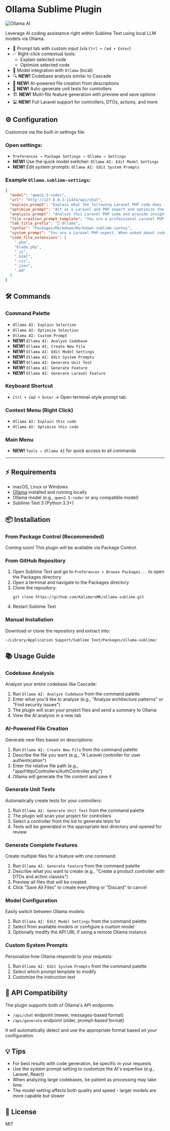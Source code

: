 # Ollama Sublime Plugin

![Ollama AI](https://img.shields.io/badge/Ollama-AI-blue)

Leverage AI coding assistance right within Sublime Text using local LLM models via Ollama.

- 💬 Prompt tab with custom input (via `Ctrl + Cmd + Enter`)
- ✅ Right-click contextual tools:
    - Explain selected code
    - Optimize selected code
- 🧠 Model integration with `Ollama` (local)
- 🔍 **NEW!** Codebase analysis similar to Cascade
- 📄 **NEW!** AI-powered file creation from descriptions
- 🧪 **NEW!** Auto-generate unit tests for controllers
- 🏗️ **NEW!** Multi-file feature generation with preview and save options
- 💻 **NEW!** Full Laravel support for controllers, DTOs, actions, and more

## ⚙️ Configuration

Customize via the built-in settings file:

### Open settings:

- `Preferences → Package Settings → Ollama → Settings`
- **NEW!** Use the quick model switcher: `Ollama AI: Edit Model Settings`
- **NEW!** Edit system prompts: `Ollama AI: Edit System Prompts`
 
### Example `Ollama.sublime-settings`:

```json
{
  "model": "qwen2.5-coder",
  "url": "http://127.0.0.1:11434/api/chat",
  "explain_prompt": "Explain what the following Laravel PHP code does in simple terms.",
  "optimize_prompt": "Act as a Laravel and PHP expert and optimize the following code. Return improved code snippets with explanation.",
  "analysis_prompt": "Analyze this Laravel PHP code and provide insights on structure, patterns, and potential improvements.",
  "file_creation_prompt_template": "You are a professional Laravel PHP developer. Create a {language} file that: {description}",
  "tab_title_prefix": "💬 Ollama",
  "syntax": "Packages/Markdown/Markdown.sublime-syntax",
  "system_prompt": "You are a Laravel PHP expert. When asked about code analysis or test generation, always assume PHP Laravel unless specified otherwise.",
  "code_file_extensions": [
    ".php",
    "blade.php",
    ".js",
    ".html",
    ".css",
    ".json",
    ".md"
  ]
}
```

## 🛠️ Commands

### Command Palette

- `Ollama AI: Explain Selection`
- `Ollama AI: Optimize Selection`
- `Ollama AI: Custom Prompt`
- **NEW!** `Ollama AI: Analyze Codebase`
- **NEW!** `Ollama AI: Create New File`
- **NEW!** `Ollama AI: Edit Model Settings`
- **NEW!** `Ollama AI: Edit System Prompts`
- **NEW!** `Ollama AI: Generate Unit Test`
- **NEW!** `Ollama AI: Generate Feature`
- **NEW!** `Ollama AI: Generate Laravel Feature`

### Keyboard Shortcut

- `Ctrl + Cmd + Enter` → Open terminal-style prompt tab

### Context Menu (Right Click)

- `Ollama AI: Explain this code`
- `Ollama AI: Optimize this code`

### Main Menu

- **NEW!** `Tools → Ollama AI` for quick access to all commands

---

## ⚡ Requirements

- macOS, Linux or Windows
- [Ollama](https://ollama.ai/) installed and running locally
- Ollama model (e.g., `qwen2.5-coder` or any compatible model)
- Sublime Text 3 (Python 3.3+)

## 📦 Installation

### From Package Control (Recommended)

Coming soon! This plugin will be available via Package Control.

### From GitHub Repository

1. Open Sublime Text and go to `Preferences > Browse Packages...` to open the Packages directory
2. Open a terminal and navigate to the Packages directory
3. Clone the repository:
   ```
   git clone https://github.com/KalimeroMK/ollama-sublime.git
   ```
4. Restart Sublime Text

### Manual Installation

Download or clone the repository and extract into:

```
~/Library/Application Support/Sublime Text/Packages/ollama-sublime/
```

## 📚 Usage Guide

### Codebase Analysis

Analyze your entire codebase like Cascade:

1. Run `Ollama AI: Analyze Codebase` from the command palette
2. Enter what you'd like to analyze (e.g., "Analyze architecture patterns" or "Find security issues")
3. The plugin will scan your project files and send a summary to Ollama
4. View the AI analysis in a new tab

### AI-Powered File Creation

Generate new files based on descriptions:

1. Run `Ollama AI: Create New File` from the command palette
2. Describe the file you want (e.g., "A Laravel controller for user authentication")
3. Enter the relative file path (e.g., "app/Http/Controllers/AuthController.php")
4. Ollama will generate the file content and save it

### Generate Unit Tests

Automatically create tests for your controllers:

1. Run `Ollama AI: Generate Unit Test` from the command palette
2. The plugin will scan your project for controllers
3. Select a controller from the list to generate tests for
4. Tests will be generated in the appropriate test directory and opened for review

### Generate Complete Features

Create multiple files for a feature with one command:

1. Run `Ollama AI: Generate Feature` from the command palette
2. Describe what you want to create (e.g., "Create a product controller with DTOs and action classes")
3. Preview all files that will be created
4. Click "Save All Files" to create everything or "Discard" to cancel

### Model Configuration

Easily switch between Ollama models:

1. Run `Ollama AI: Edit Model Settings` from the command palette
2. Select from available models or configure a custom model
3. Optionally modify the API URL if using a remote Ollama instance

### Custom System Prompts

Personalize how Ollama responds to your requests:

1. Run `Ollama AI: Edit System Prompts` from the command palette
2. Select which prompt template to modify
3. Customize the instruction text

## 🔄 API Compatibility

The plugin supports both of Ollama's API endpoints:
- `/api/chat` endpoint (newer, messages-based format)
- `/api/generate` endpoint (older, prompt-based format)

It will automatically detect and use the appropriate format based on your configuration.

## 💡 Tips

- For best results with code generation, be specific in your requests
- Use the system prompt setting to customize the AI's expertise (e.g., Laravel, React)
- When analyzing large codebases, be patient as processing may take time
- The model setting affects both quality and speed - larger models are more capable but slower

## 📝 License

MIT
